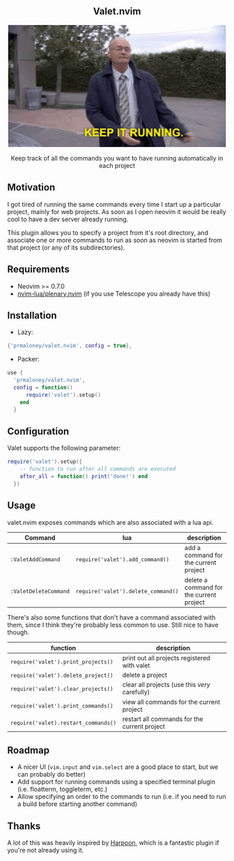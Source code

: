 <p align="center">
  <h2 align="center">Valet.nvim</h2>
</p>

<p align="center">
  <img src="keep-it-running.gif" width="500" >
</p>

<p align="center">
Keep track of all the commands you want to have running automatically in each project
</p>

## Motivation

I got tired of running the same commands every time I start up a particular
project, mainly for web projects. As soon as I open neovim it would be really
cool to have a dev server already running.

This plugin allows you to specify a
project from it's root directory, and associate one or more commands to run as
soon as neovim is started from that project (or any of its subdirectories).

## Requirements

- Neovim >= 0.7.0
- [nvim-lua/plenary.nvim](https://github.com/nvim-lua/plenary.nvim) (if you use
  Telescope you already have this)

## Installation

- Lazy:

```lua
{'prmaloney/valet.nvim', config = true},
```

- Packer:

```lua
use {
  'prmaloney/valet.nvim',
  config = function()
      require('valet').setup()
    end
  }
```

## Configuration

Valet supports the following parameter:

```lua
require('valet').setup({
    -- function to run after all commands are executed
    after_all = function() print('done!') end
  })
```

## Usage

valet.nvim exposes commands which are also associated with a lua api.

<!-- commands:start -->

| Command               | lua                                 | description                              |
| --------------------- | ----------------------------------- | ---------------------------------------- |
| `:ValetAddCommand`    | `require('valet').add_command()`    | add a command for the current project    |
| `:ValetDeleteCommand` | `require('valet').delete_command()` | delete a command for the current project |

<!-- commands:end -->

There's also some functions that don't have a command associated with them,
since I think they're probably less common to use. Still nice to have though.

| function                             | description                                    |
| ------------------------------------ | ---------------------------------------------- |
| `require('valet').print_projects()`  | print out all projects registered with valet   |
| `require('valet').delete_project()`  | delete a project                               |
| `require('valet').clear_projects()`  | clear all projects (use this _very_ carefully) |
| `require('valet').print_commands()`  | view all commands for the current project      |
| `require('valet).restart_commands()` | restart all commands for the current project   |

## Roadmap

- A nicer UI (`vim.input` and `vim.select` are a good place to start, but we can
  probably do better)
- Add support for running commands using a specified terminal plugin (i.e.
  floatterm, toggleterm, etc.)
- Allow specifying an order to the commands to run (i.e. if you need to run a build before starting
  another command)

## Thanks

A lot of this was heavily inspired by [Harpoon](https://github.com/ThePrimeagen/harpoon), which is a fantastic plugin if you're not already using it.
